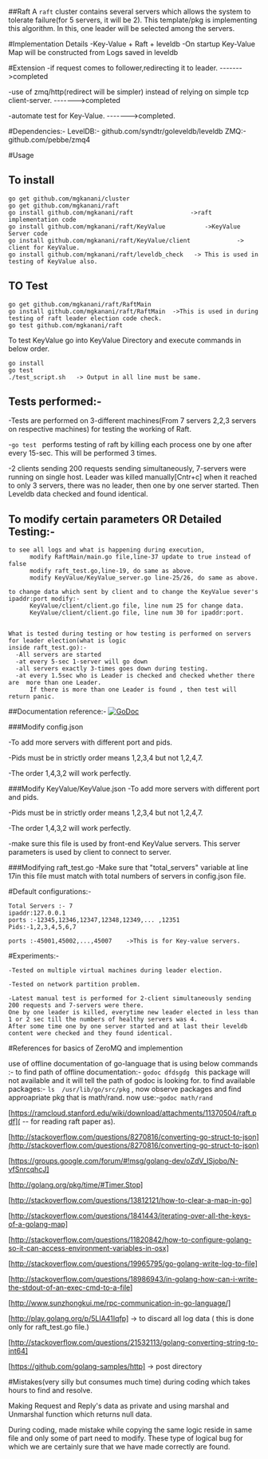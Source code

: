 
##Raft
A `raft` cluster contains several servers which allows the system to tolerate  failure(for 5 servers, it will be 2). This template/pkg is implementing this algorithm. In this, one leader will be selected among the servers.


#Implementation Details
-Key-Value + Raft + leveldb
-On startup Key-Value Map will be constructed from Logs saved in leveldb

#Extension
-if request comes to follower,redirecting it to leader. ------->completed

-use of zmq/http(redirect will be simpler) instead of relying on simple tcp client-server. ------->completed

-automate test for Key-Value. ------->completed.

#Dependencies:-
LevelDB:- github.com/syndtr/goleveldb/leveldb
ZMQ:- github.com/pebbe/zmq4

#Usage
## To install
```
go get github.com/mgkanani/cluster
go get github.com/mgkanani/raft
go install github.com/mgkanani/raft                ->raft implementation code
go install github.com/mgkanani/raft/KeyValue           ->KeyValue Server code
go install github.com/mgkanani/raft/KeyValue/client             -> client for KeyValue.
go install github.com/mgkanani/raft/leveldb_check   -> This is used in testing of KeyValue also.
```


## TO Test
```
go get github.com/mgkanani/raft/RaftMain
go install github.com/mgkanani/raft/RaftMain  ->This is used in during testing of raft leader election code check.
go test github.com/mgkanani/raft
```

To test KeyValue go into KeyValue Directory and execute commands in below order.
```
go install
go test
./test_script.sh   -> Output in all line must be same.
```

## Tests performed:-
-Tests are performed on 3-different machines(From 7 servers 2,2,3 servers on respective machines) for testing the working of Raft.

-```go test ``` performs testing of raft by killing each process one by one after every 15-sec. This will be performed 3 times.


-2 clients sending 200 requests sending simultaneously, 7-servers were running on single host. Leader was killed manually[Cntr+c] when it reached to only 3 servers, there was no leader, then one by one server started. Then Leveldb data checked and found identical.



## To modify certain parameters  OR  Detailed Testing:-
```
to see all logs and what is happening during execution,
      modify RaftMain/main.go file,line-37 update to true instead of false
      modify raft_test.go,line-19, do same as above.
      modify KeyValue/KeyValue_server.go line-25/26, do same as above.
      
to change data which sent by client and to change the KeyValue sever's ipaddr:port modify:-
      KeyValue/client/client.go file, line num 25 for change data.
      KeyValue/client/client.go file, line num 30 for ipaddr:port.


What is tested during testing or how testing is performed on servers for leader election(what is logic 
inside raft_test.go):-
  -All servers are started
  -at every 5-sec 1-server will go down
  -all servers exactly 3-times goes down during testing.
  -at every 1.5sec who is Leader is checked and checked whether there are  more than one Leader.
      If there is more than one Leader is found , then test will return panic.
```


##Documentation reference:-
[![GoDoc](https://godoc.org/github.com/mgkanani/raft?status.png)](https://godoc.org/github.com/mgkanani/raft)


###Modify config.json

-To add more servers with different port and pids.

-Pids must be in strictly order means 1,2,3,4 but not 1,2,4,7.

-The order 1,4,3,2 will work perfectly.

###Modify KeyValue/KeyValue.json
-To add more servers with different port and pids.

-Pids must be in strictly order means 1,2,3,4 but not 1,2,4,7.

-The order 1,4,3,2 will work perfectly.

-make sure this file is used by front-end KeyValue servers. This server parameters is used by client to connect 
to server.


###Modifying raft_test.go
-Make sure that "total_servers" variable at line 17in this file must match with total numbers of servers 
in config.json file.

#Default configurations:-
```
Total Servers :- 7
ipaddr:127.0.0.1 
ports :-12345,12346,12347,12348,12349,... ,12351
Pids:-1,2,3,4,5,6,7

ports :-45001,45002,...,45007    ->This is for Key-value servers.
```

#Experiments:-
```
-Tested on multiple virtual machines during leader election.

-Tested on network partition problem.

-Latest manual test is performed for 2-client simultaneously sending 200 requests and 7-servers were there.
One by one leader is killed, everytime new leader elected in less than 1 or 2 sec till the numbers of healthy servers was 4.
After some time one by one server started and at last their leveldb content were checked and they found identical.

```



#References for basics of ZeroMQ and implemention

use of offline documentation of go-language that is using below commands :-
to find path of offline documentation:- ```godoc dfdsgdg ``` this package will not available and it will tell the path of godoc is looking for.
to find  available packages:- ```ls  /usr/lib/go/src/pkg``` , now observe packages and find approapriate pkg that is math/rand.
now use:-```godoc math/rand ```

[https://ramcloud.stanford.edu/wiki/download/attachments/11370504/raft.pdf]( -- for reading raft paper as).

[http://stackoverflow.com/questions/8270816/converting-go-struct-to-json](http://stackoverflow.com/questions/8270816/converting-go-struct-to-json)

[https://groups.google.com/forum/#!msg/golang-dev/oZdV_ISjobo/N-vfSnrcqhcJ]

[http://golang.org/pkg/time/#Timer.Stop]

[http://stackoverflow.com/questions/13812121/how-to-clear-a-map-in-go]

[http://stackoverflow.com/questions/1841443/iterating-over-all-the-keys-of-a-golang-map]

[http://stackoverflow.com/questions/11820842/how-to-configure-golang-so-it-can-access-environment-variables-in-osx]

[http://stackoverflow.com/questions/19965795/go-golang-write-log-to-file]

[http://stackoverflow.com/questions/18986943/in-golang-how-can-i-write-the-stdout-of-an-exec-cmd-to-a-file]

[http://www.sunzhongkui.me/rpc-communication-in-go-language/]

[http://play.golang.org/p/5LIA41Iqfp] -> to discard all log data ( this is done only for raft_test.go file.)

[http://stackoverflow.com/questions/21532113/golang-converting-string-to-int64]

[https://github.com/golang-samples/http] -> post directory

#Mistakes(very silly but consumes much time) during coding which takes hours to find and resolve.

Making Request and Reply's data as private and using marshal and Unmarshal function which returns null data.

During coding, made mistake while copying the same logic reside in same file and only some of part need to modify. These type of logical bug for which we are certainly sure that we have made correctly are found.


